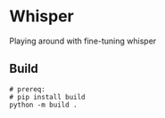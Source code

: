 # Whisper


Playing around with fine-tuning whisper


## Build
```console
# prereq:
# pip install build
python -m build .
```